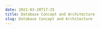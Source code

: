 ```yaml
---
date: 2021-03-20T17:25
title: Database Concept and Architecture
slug: Database Concept and Architecture
---
```


# 

